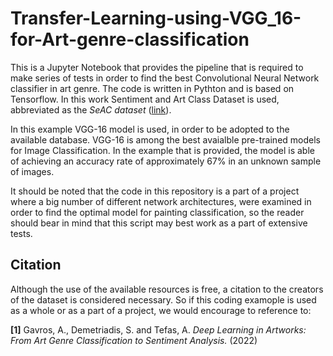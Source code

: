 # Transfer-Learning-using-VGG_16-for-Art-genre-classification

This is a Jupyter Notebook that provides the pipeline that is required to make series of tests in order to find the best Convolutional Neural Network classifier in art genre. The code is written in Pythton and is based on Tensorflow. In this work Sentiment and Art Class Dataset is used, abbreviated as the _SeAC dataset_ ([link](https://github.com/andreasgav/SeAC)).

In this example VGG-16 model is used, in order to be adopted to the available database. VGG-16 is among the best avaialble pre-trained models for Image Classification. In the example that is provided, the model is able of achieving an accuracy rate of approximately 67% in an unknown sample of images. 

It should be noted that the code in this repository is a part of a project where a big number of different network architectures, were examined in order to find the optimal model for painting classification, so the reader should bear in mind that this script may best work as a part of extensive tests. 

## Citation

Although the use of the available resources is free, a citation to the creators of the dataset is considered necessary. So if this coding examople is used as a whole or as a part of a project, we would encourage to reference to:

**[1]** Gavros, A., Demetriadis, S. and Tefas, A. _Deep Learning in Artworks: From Art Genre Classification to Sentiment Analysis._ (2022)
